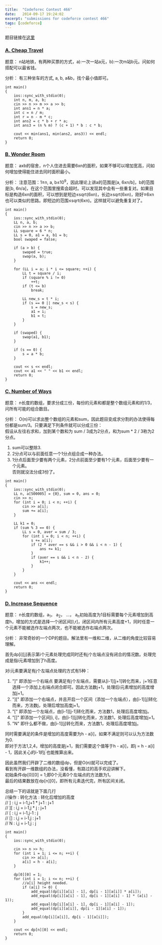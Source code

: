 ```yaml
---
title:  "Codeforec Contest 466"
date:   2014-09-17 19:24:02
excerpt: "submissions for codeforce contest 466"
tags: [codeforce]
---
```


题目链接在[这里](http://codeforces.com/contest/466)

<!--more-->

### [A. Cheap Travel](http://codeforces.com/contest/466/problem/A)

题意： n站地铁，有两种买票的方式，a):一次一站a元，b):一次m站b元。问如何搭配可以最省钱。

分析： 有三种坐车的方式, a, b, a&b，找个最小值即可。

```
int main()
{
    ios::sync_with_stdio(0);
    int n, m, a, b;
    cin >> n >> m >> a >> b;
    int ans1 = n * a;
    int c = n / m;
    int r = n - m * c;
    int ans2 = c * b + r * a;
    int ans3 = (n % m) ? (c + 1) * b : c * b;

    cout << min(ans1, min(ans2, ans3)) << endl;
    return 0;
}
```

### [B. Wonder Room](http://codeforces.com/contest/466/problem/B)

题意： axb的宿舍，n个人住进去需要6xn的面积，如果不够可以增加宽高，问如何增加使得能住进去同时面积最小。

分析： 注意范围：1&ge;n, a, b&le;10<sup>9</sup>，因此理论上讲a的范围是[a, 6xn/b]，b的范围是[b, 6n/a]，在这个范围里搜索会超时。可以发现其中会有一些重复对。如果目标是构造6xn的面积，可以想到是短边&le;sqrt(6xn)，长边&ge;sqrt(6xn)，刚好&ge;6xn也可以类似的思路。即短边的范围&le;sqrt(6xn)。这样就可以避免重复对了。

```
int main()
{
    ios::sync_with_stdio(0);
    LL n, a, b;
    cin >> n >> a >> b;
    LL square = 6 * n;
    LL s = 0, a1 = a, b1 = b;
    bool swaped = false;

    if (a > b) {
        swaped = true;
        swap(a, b);
    }

    for (LL i = a; i * i <= square; ++i) {
        LL t = square / i;
        if (square % i != 0)
            ++t;
        if (t <= b)
            break;

        LL new_s = t * i;
        if (s == 0 || new_s < s) {
            s = new_s;
            a1 = i;
            b1 = t;
        }
    }

    if (swaped) {
        swap(a1, b1);
    }

    if (s == 0) {
        s = a * b;
    }

    cout << s << endl;
    cout << a1 << " " << b1 << endl;
    return 0;
}
```


### [C. Number of Ways](http://codeforces.com/contest/466/problem/C)  

题意： n长度的数组，要求分成三份，每份的元素和都是整个数组元素和的1/3， 问所有可能的组合数目。

分析： O(n)可以求出整个数组的元素和sum，因此题目变成求分割的办法使得每份都是sum/3。只要满足下列条件就可以分成三份：    
假设从左往右求和，加到某个数和为 sum / 3成为2分点，和为sum * 2 / 3称为2分点。
1. sum可以整除3.  
2. 2分点可以与前面任意一个1分点组合成一种办法。   
3. 1分点后面至少要有两个元素，2分点前面至少要有1个元素，后面至少要有一个元素。  
否则就没法分成3份了。  

```
int main()
{
    ios::sync_with_stdio(0);
    LL n, a[500005] = {0}, sum = 0, ans = 0;
    cin >> n;
    for (int i = 0; i < n; ++i) {
        cin >> a[i];
        sum += a[i];
    }

    LL k1 = 0;
    if (sum % 3 == 0) {
        LL s = 0, aver = sum / 3;
        for (int i = 0; i < n; ++i) {
            s += a[i];
            if (2 * aver == s && i > 0 && i < n - 1) {
                ans += k1;
            }
            if (aver == s && i < n - 2) {
                k1++;
            }
        }
    }

    cout << ans << endl;
    return 0;
}
```

### [D. Increase Sequence](http://codeforces.com/contest/466/problem/D)  

题意： n长度的数组，a<sub>1</sub>， a<sub>2</sub>， ...， a<sub>n</sub>初始高度为1目标需要每个元素增加到高度h，增加的方式是选择一个闭区间[l,r]，闭区间内所有元素高度+1，同时任意一个元素不能被选作左端点两次，也不能被选作右端点两次。

分析： 非常奇妙的一个DP的题目。解法里有一维和二维，从二维的角度比较容易理解。   

首先dp[i][j]表示第i个元素处理完成同时还有j个左端点没有闭合的情况数。处理完成是指i元素增加到了h高度。    

对i元素要满足有j个左端点处理的方式有5种：   
1. "]" 即添加一个右端点 要满足有j个左端点，需要从[i-1][j+1]转化而来，j+1任意选择一个添加上右端点闭合即可。因此方法数j+1，处理后i元素增加的高度增加j+1。   
2. "][" 即添加一个右端点，并且开启一个区间（添加一个左端点），由[i-1][j]转化而来，方法数j，处理后增加高度j+1。   
3. "[" 即添加一个左端点，由[i-1][j-1]转化而来，方法数1，处理后高度增加j。   
4. "[]" 即添加一个区间[i, i]，由[i-1][j]转化而来，方法数1，处理后高度增加j+1。   
5. "N" 即什么都不做，由[i-1][j]转化而来，方法数1，处理后高度增加j。   

同时需要满足的条件是增加的高度需要为h - a[i]，如果不满足则可以认为方法数为0.  
即对于方法1,2,4，增加的高度是j+1，我们需要这个值等于h - a[i]，即j = h - a[i] - 1，因此关心的i-1的j<sup>'</sup>也能推算出来。  

因此虽然我们开辟了二维的数组dp，但是O(n)就可以完成了。  
看到有开辟一维数组的办法，没看懂，有路过的高手欢迎讲解下。  
初始条件dp[0][0] = 1;即0个元素0个左端点的方法数为1。  
最后的结果数放在dp[n][0]，即所有元素迭代完，所有区间关闭。  

总结一下的话就是下面几行  
//操作  :     转化方法              : 转化后增加的高度   
// ]    :      i,j = i-1,j+1 * j+1  : j+1   
// ][   :      i,j = i-1,j * j      : j+1  
// [    :      i,j = i-1,j-1        : j  
// []   :      i,j = i-1,j          : j+1  
// N    :      i,j = i-1,j          : j  

```
int main()
{
    ios::sync_with_stdio(0);

    cin >> n >> h;
    for (int i = 1; i <= n; ++i) {
        cin >> a[i];
        a[i] = h - a[i];
    }

    dp[0][0] = 1;
    for (int i = 1; i <= n; ++i) {
        //a[i] height needed.
        if (a[i] != 0) {
            add_equal(dp[i][a[i] - 1], dp[i - 1][a[i]] * a[i]);
            add_equal(dp[i][a[i] - 1], dp[i - 1][a[i] - 1] * (a[i] - 1));
            add_equal(dp[i][a[i] - 1], dp[i - 1][a[i] - 1]);
            add_equal(dp[i][a[i]], dp[i - 1][a[i] - 1]);
        }
        add_equal(dp[i][a[i]], dp[i - 1][a[i]]);
    }

    cout << dp[n][0] << endl;
    return 0;
}
```
